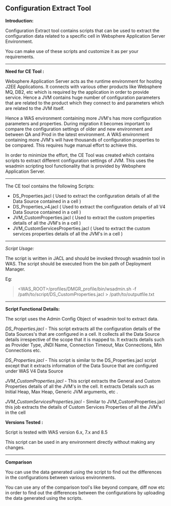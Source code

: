                             

Configuration Extract Tool
--------------------------

		

                                                
**Introduction:**

Configuration Extract tool contains scripts that can be used to extract the configuration data related to a specific cell in Websphere Application Server Environment.

You can make use of these scripts and customize it as per your requirements.


----------


**Need for CE Tool  :**
 
Websphere Application Server acts as the runtime environment for hosting J2EE Applications. It connects with various other products like Websphere MQ, DB2,  etc which is required by the application in order to provide service. Hence a JVM contains huge number of configuration parameters that are related to the product which they connect to and parameters which are related to the JVM itself.

Hence a WAS environment containing more JVM's has more configuration parameters and properties. During migration it becomes important to compare the configuration settings of older and new environment and between QA and Prod in the latest environment. A WAS environment containing more JVM's will have thousands of configuration properties to be compared. This requires huge manual effort to achieve this.

In order to minimize the effort, the CE Tool was created which contains scripts to extract different configuration settings of JVM. This uses the wsadmin scripting tool functionality that is provided by
Websphere Application Server.


----------


The CE tool contains the following Scripts:

 - DS_Properties.jacl ( Used to extract the configuration details of all
   the Data Source contained in a cell )
 - DS_Properties_v4.jacl ( Used to extract the configuration details of
   all V4 Data Source contained in a cell )
 - JVM_CustomProperties.jacl ( Used to extract the custom properties
   details of all the JVM's in a cell )
 - JVM_CustomServicesProperties.jacl ( Used to extract the custom
   services properties details of all the JVM's in a cell )

----------


*Script Usage:*

The script is written in JACL and should be invoked through wsadmin tool in WAS. The script should be executed from the bin path of Deployment Manager.

Eg:
> <WAS_ROOT>/profiles/DMGR_profile/bin/wsadmin.sh -f 
> /path/to/script/DS_CustomProperties.jacl  > /path/to/outputfile.txt


----------


**Script Functional Details:**

The script uses the Admin Config Object of wsadmin tool to extract data. 

*DS_Properties.jacl* - This script extracts all the configuration details of the Data Sources's that are configured in a cell. It collects all the Data Source details irrespective of the scope that it is mapped to.
It extracts details such as Provider Type, JNDI Name, Connection Timeout, Max Connections, Min Connections etc. 

*DS_Properties.jacl* - This script is similar to the DS_Properties.jacl script except that it extracts information of the Data Source that are configured under WAS V4 Data Source

*JVM_CustomProperties.jacl* - This script extracts the General and Custom Properties details of all the JVM's in the cell. It extracts Details such as Initial Heap, Max Heap, Generic JVM arguments, etc .

*JVM_CustomServicesProperties.jacl* -  Similar to JVM_CustomProperties.jacl  this job extracts the details of Custom Services Properties of all the JVM's in the cell


**Versions Tested :**

Script is tested with WAS version 6.x, 7.x and 8.5

This script can be used in any environment directly without making any changes.


----------

**Comparison**

You can use the data generated using the script  to find out the differences in the configurations between various environments.

You can use any of the comparison tool's like beyond compare, diff now etc in order to find out the differences between the configurations by uploading the data generated using the scripts.









